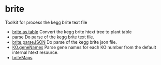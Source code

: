 # brite

Toolkit for process the kegg brite text file

+ [brite.as.table](brite/brite.as.table.1) Convert the kegg brite htext tree to plant table
+ [parse](brite/parse.1) Do parse of the kegg brite text file.
+ [brite.parseJSON](brite/brite.parseJSON.1) Do parse of the kegg brite json file.
+ [KO.geneNames](brite/KO.geneNames.1) Parse gene names for each KO number from the default internal htext resource.
+ [briteMaps](brite/briteMaps.1) 
